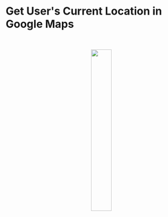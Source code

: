 # Get User's Current Location in Google Maps
</br>
<p align="center" width="100%">
    <img width="33%" src="https://user-images.githubusercontent.com/59369881/216817767-e5043a0e-9426-40bc-a64b-3c7a98f533d9.png">
</p>
